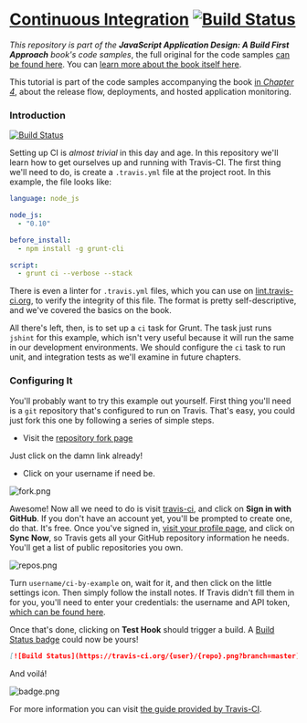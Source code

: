 # [Continuous Integration][1] [![Build Status][2]][3]

_This repository is part of the **JavaScript Application Design: A Build First Approach** book's code samples_, the full original for the code samples [can be found here][4]. You can [learn more about the book itself here][5].

This tutorial is part of the code samples accompanying the book [in _Chapter 4_][6], about the release flow, deployments, and hosted application monitoring.

### Introduction
[![Build Status](https://travis-ci.org/idisblueflash/ci-by-example.svg?branch=master)](https://travis-ci.org/idisblueflash/ci-by-example)

Setting up CI is _almost trivial_ in this day and age. In this repository we'll learn how to get ourselves up and running with Travis-CI. The first thing we'll need to do, is create a `.travis.yml` file at the project root. In this example, the file looks like:

```yml
language: node_js

node_js:
  - "0.10"

before_install:
  - npm install -g grunt-cli

script:
  - grunt ci --verbose --stack
```

There is even a linter for `.travis.yml` files, which you can use on [lint.travis-ci.org][7], to verify the integrity of this file. The format is pretty self-descriptive, and we've covered the basics on the book.

All there's left, then, is to set up a `ci` task for Grunt. The task just runs `jshint` for this example, which isn't very useful because it will run the same in our development environments. We should configure the `ci` task to run unit, and integration tests as we'll examine in future chapters.

### Configuring It

You'll probably want to try this example out yourself. First thing you'll need is a `git` repository that's configured to run on Travis. That's easy, you could just fork this one by following a series of simple steps.

- Visit the [repository fork page][8]

Just click on the damn link already!

- Click on your username if need be.

![fork.png][9]

Awesome! Now all we need to do is visit [travis-ci][10], and click on **Sign in with GitHub**. If you don't have an account yet, you'll be prompted to create one, do that. It's free. Once you've signed in, [visit your profile page][11], and click on **Sync Now**, so Travis gets all your GitHub repository information he needs. You'll get a list of public repositories you own.

![repos.png][12]

Turn `username/ci-by-example` on, wait for it, and then click on the little settings icon. Then simply follow the install notes. If Travis didn't fill them in for you, you'll need to enter your credentials: the username and API token, [which can be found here][13].

Once that's done, clicking on **Test Hook** should trigger a build. A [Build Status badge][14] could now be yours!

```markdown
[![Build Status](https://travis-ci.org/{user}/{repo}.png?branch=master)](https://travis-ci.org/{user}/{repo})
```

And voilá!

![badge.png][15]

For more information you can visit [the guide provided by Travis-CI][16].

  [1]: https://github.com/buildfirst/ci-by-example
  [2]: https://travis-ci.org/buildfirst/ci-by-example.png?branch=master
  [3]: https://travis-ci.org/buildfirst/ci-by-example
  [4]: https://github.com/bevacqua/buildfirst
  [5]: http://bevacqua.io/buildfirst "JavaScript Application Design: A Build First Approach"
  [6]: https://github.com/bevacqua/buildfirst/tree/master/ch04
  [7]: http://lint.travis-ci.org/
  [8]: https://github.com/buildfirst/ci-by-example/fork
  [9]: http://i.imgur.com/6H2aNBe.png "I clicked on @bevacqua"
  [10]: https://travis-ci.org/
  [11]: https://travis-ci.org/profile
  [12]: http://i.imgur.com/TrpD3Wu.png "Turn ci-by-example on!"
  [13]: https://travis-ci.org/profile/me/profile
  [14]: http://about.travis-ci.org/docs/user/status-images/
  [15]: http://i.imgur.com/rXPjs12.png "A Build Status badge in action"
  [16]: http://about.travis-ci.org/docs/user/languages/javascript-with-nodejs/

